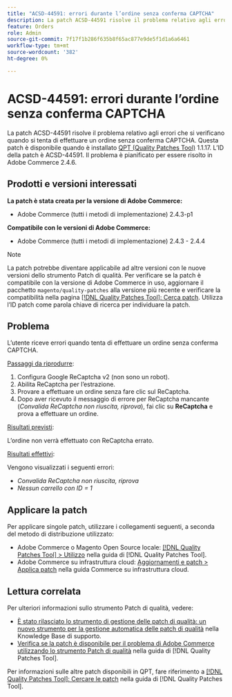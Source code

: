 ```yaml
---
title: "ACSD-44591: errori durante l’ordine senza conferma CAPTCHA"
description: La patch ACSD-44591 risolve il problema relativo agli errori che si verificano quando si tenta di effettuare un ordine senza conferma CAPTCHA.
feature: Orders
role: Admin
source-git-commit: 7f17f1b286f635b8f65ac877e9de5f1d1a6a6461
workflow-type: tm+mt
source-wordcount: '382'
ht-degree: 0%

---
```


# ACSD-44591: errori durante l’ordine senza conferma CAPTCHA

La patch ACSD-44591 risolve il problema relativo agli errori che si verificano quando si tenta di effettuare un ordine senza conferma CAPTCHA.
Questa patch è disponibile quando è installato [QPT (Quality Patches Tool)](https://experienceleague.adobe.com/it/docs/commerce-knowledge-base/kb/announcements/commerce-announcements/magento-quality-patches-released-new-tool-to-self-serve-quality-patches) 1.1.17. L’ID della patch è ACSD-44591. Il problema è pianificato per essere risolto in Adobe Commerce 2.4.6.

## Prodotti e versioni interessati

**La patch è stata creata per la versione di Adobe Commerce:**

* Adobe Commerce (tutti i metodi di implementazione) 2.4.3-p1

**Compatibile con le versioni di Adobe Commerce:**

* Adobe Commerce (tutti i metodi di implementazione) 2.4.3 - 2.4.4

>[!NOTE]
>
>La patch potrebbe diventare applicabile ad altre versioni con le nuove versioni dello strumento Patch di qualità. Per verificare se la patch è compatibile con la versione di Adobe Commerce in uso, aggiornare il pacchetto `magento/quality-patches` alla versione più recente e verificare la compatibilità nella pagina [[!DNL Quality Patches Tool]: Cerca patch](https://experienceleague.adobe.com/it/docs/commerce-knowledge-base/kb/announcements/commerce-announcements/magento-quality-patches-released-new-tool-to-self-serve-quality-patches). Utilizza l’ID patch come parola chiave di ricerca per individuare la patch.

## Problema

L’utente riceve errori quando tenta di effettuare un ordine senza conferma CAPTCHA.

<u>Passaggi da riprodurre</u>:

1. Configura Google ReCaptcha v2 (non sono un robot).
1. Abilita ReCaptcha per l’estrazione.
1. Provare a effettuare un ordine senza fare clic sul ReCaptcha.
1. Dopo aver ricevuto il messaggio di errore per ReCaptcha mancante (*Convalida ReCaptcha non riuscita, riprova*), fai clic su **ReCaptcha** e prova a effettuare un ordine.

<u>Risultati previsti</u>:

L’ordine non verrà effettuato con ReCaptcha errato.

<u>Risultati effettivi</u>:

Vengono visualizzati i seguenti errori:

* *Convalida ReCaptcha non riuscita, riprova*
* *Nessun carrello con ID = 1*

## Applicare la patch

Per applicare singole patch, utilizzare i collegamenti seguenti, a seconda del metodo di distribuzione utilizzato:

* Adobe Commerce o Magento Open Source locale: [[!DNL Quality Patches Tool] > Utilizzo](/help/tools/quality-patches-tool/usage.md) nella guida di [!DNL Quality Patches Tool].
* Adobe Commerce su infrastruttura cloud: [Aggiornamenti e patch > Applica patch](https://experienceleague.adobe.com/docs/commerce-cloud-service/user-guide/develop/upgrade/apply-patches.html?lang=it) nella guida Commerce su infrastruttura cloud.

## Lettura correlata

Per ulteriori informazioni sullo strumento Patch di qualità, vedere:

* [È stato rilasciato lo strumento di gestione delle patch di qualità: un nuovo strumento per la gestione automatica delle patch di qualità](https://experienceleague.adobe.com/it/docs/commerce-knowledge-base/kb/announcements/commerce-announcements/magento-quality-patches-released-new-tool-to-self-serve-quality-patches) nella Knowledge Base di supporto.
* [Verifica se la patch è disponibile per il problema di Adobe Commerce utilizzando lo strumento Patch di qualità](/help/tools/quality-patches-tool/patches-available-in-qpt/check-patch-for-magento-issue-with-magento-quality-patches.md) nella guida di [!DNL Quality Patches Tool].

Per informazioni sulle altre patch disponibili in QPT, fare riferimento a [[!DNL Quality Patches Tool]: Cercare le patch](https://experienceleague.adobe.com/tools/commerce-quality-patches/index.html?lang=it) nella guida di [!DNL Quality Patches Tool].
